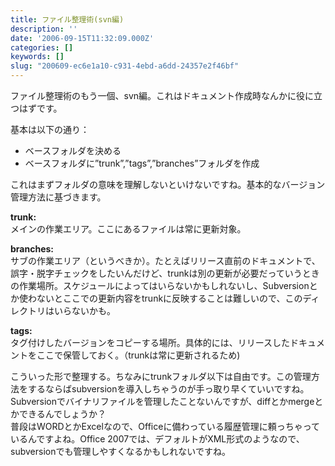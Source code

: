 ```yaml
---
title: ファイル整理術(svn編)
description: ''
date: '2006-09-15T11:32:09.000Z'
categories: []
keywords: []
slug: "200609-ec6e1a10-c931-4ebd-a6dd-24357e2f46bf"
---
```

ファイル整理術のもう一個、svn編。これはドキュメント作成時なんかに役に立つはずです。

基本は以下の通り：

*   ベースフォルダを決める
*   ベースフォルダに”trunk”,”tags”,”branches”フォルダを作成

これはまずフォルダの意味を理解しないといけないですね。基本的なバージョン管理方法に基づきます。

**trunk:**  
メインの作業エリア。ここにあるファイルは常に更新対象。

**branches:**  
サブの作業エリア（というべきか）。たとえばリリース直前のドキュメントで、誤字・脱字チェックをしたいんだけど、trunkは別の更新が必要だっていうときの作業場所。スケジュールによってはいらないかもしれないし、Subversionとか使わないとここでの更新内容をtrunkに反映することは難しいので、このディレクトリはいらないかも。

**tags:**  
タグ付けしたバージョンをコピーする場所。具体的には、リリースしたドキュメントをここで保管しておく。（trunkは常に更新されるため)

こういった形で整理する。ちなみにtrunkフォルダ以下は自由です。この管理方法をするならばsubversionを導入しちゃうのが手っ取り早くていいですね。Subversionでバイナリファイルを管理したことないんですが、diffとかmergeとかできるんでしょうか？  
普段はWORDとかExcelなので、Officeに備わっている履歴管理に頼っちゃっているんですよね。Office 2007では、デフォルトがXML形式のようなので、subversionでも管理しやすくなるかもしれないですね。